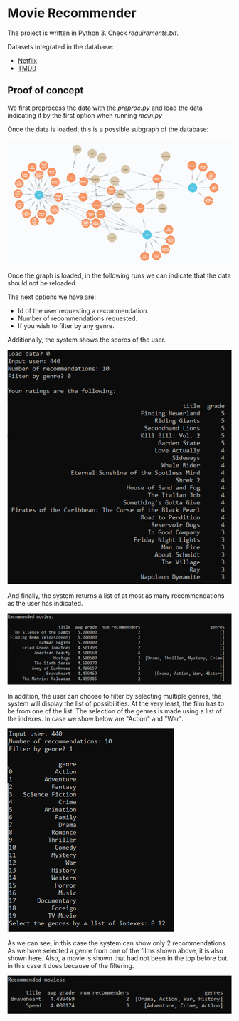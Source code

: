 # Movie Recommender

The project is written in Python 3. Check *requirements.txt*.

Datasets integrated in the database:

* [Netflix](https://www.kaggle.com/Netflix-inc/Netflix-prize-data)
* [TMDB](https://www.kaggle.com/tmdb/tmdb-movie-metadata)

## Proof of concept

We first preprocess the data with the *preproc.py* and load the data indicating it by the first option when running *main.py*

Once the data is loaded, this is a possible subgraph of the database:

![alt text](https://github.com/tonibofarull/MovieRecommender/blob/master/images/subgraph.png)

Once the graph is loaded, in the following runs we can indicate that the data should not be reloaded.

The next options we have are:

* Id of the user requesting a recommendation.
* Number of recommendations requested.
* If you wish to filter by any genre.

Additionally, the system shows the scores of the user.

![alt text](https://github.com/tonibofarull/MovieRecommender/blob/master/images/out1.png)

And finally, the system returns a list of at most as many recommendations as the user has indicated.

![alt text](https://github.com/tonibofarull/MovieRecommender/blob/master/images/out2.png)

In addition, the user can choose to filter by selecting multiple genres, the system will display the list of possibilities. At the very least, the film has to be from one of the list. The selection of the genres is made using a list of the indexes. In case we show below are "Action" and "War".

![alt text](https://github.com/tonibofarull/MovieRecommender/blob/master/images/out3.png)

As we can see, in this case the system can show only 2 recommendations. As we have selected a genre from one of the films shown above, it is also shown here. Also, a movie is shown that had not been in the top before but in this case it does because of the filtering.

![alt text](https://github.com/tonibofarull/MovieRecommender/blob/master/images/out4.png)
